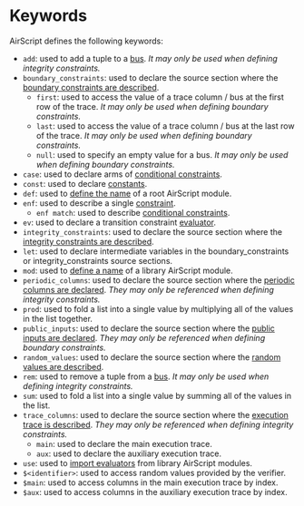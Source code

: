 # Keywords

AirScript defines the following keywords:

- `add`: used to add a tuple to a [bus](./declarations.md#buses-buses). _It may only be used when defining integrity constraints._
- `boundary_constraints`: used to declare the source section where the [boundary constraints are described](./constraints.md#boundary_constraints).
  - `first`: used to access the value of a trace column / bus at the first row of the trace. _It may only be used when defining boundary constraints._
  - `last`: used to access the value of a trace column / bus at the last row of the trace. _It may only be used when defining boundary constraints._
  - `null`: used to specify an empty value for a bus. _It may only be used when defining boundary constraints._
- `case`: used to declare arms of [conditional constraints](./convenience.md#conditional-constraints).
- `const`: used to declare [constants](./declarations.md#constant-constant).
- `def`: used to [define the name](./organization.md#root-module) of a root AirScript module.
- `enf`: used to describe a single [constraint](./constraints.md).
  - `enf match`: used to describe [conditional constraints](./convenience.md#conditional-constraints).
- `ev`: used to declare a transition constraint [evaluator](./evaluators.md).
- `integrity_constraints`: used to declare the source section where the [integrity constraints are described](./constraints.md#integrity_constraints).
- `let`: used to declare intermediate variables in the boundary_constraints or integrity_constraints source sections.
- `mod`: used to [define a name](./organization.md#library-modules) of a library AirScript module.
- `periodic_columns`: used to declare the source section where the [periodic columns are declared](./declarations.md). _They may only be referenced when defining integrity constraints._
- `prod`: used to fold a list into a single value by multiplying all of the values in the list together.
- `public_inputs`: used to declare the source section where the [public inputs are declared](./declarations.md). _They may only be referenced when defining boundary constraints._
- `random_values`: used to declare the source section where the [random values are described](./declarations.md).
- `rem`: used to remove a tuple from a [bus](./declarations.md#buses-buses). _It may only be used when defining integrity constraints._
- `sum`: used to fold a list into a single value by summing all of the values in the list.
- `trace_columns`: used to declare the source section where the [execution trace is described](./declarations.md). _They may only be referenced when defining integrity constraints._
  - `main`: used to declare the main execution trace.
  - `aux`: used to declare the auxiliary execution trace.
- `use`: used to [import evaluators](./organization.md#importing-evaluators) from library AirScript modules.
- `$<identifier>`: used to access random values provided by the verifier.
- `$main`: used to access columns in the main execution trace by index.
- `$aux`: used to access columns in the auxiliary execution trace by index.
